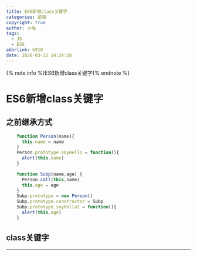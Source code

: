 ```yaml
---
title: ES6新增class关键字
categories: 前端
copyright: true
author: 小名
tags:
  - JS
  - ES6
abbrlink: b910
date: 2020-03-22 14:24:18
---
```


{% note info %}ES6新增class关键字{% endnote %}

<!-- more -->

# ES6新增class关键字

## 之前继承方式
```javascript
    function Person(name){
      this.name = name
    }
    Person.prototype.sayHello = function(){
      alert(this.name)
    }

    function Subp(name,age) {
      Person.call(this,name)
      this.age = age
    }
    Subp.prototype = new Person()
    Subp.prototype.constructor = Subp
    Subp.prototype.sayHello2 = function(){
      alert(this.age)
    }
```
## class关键字
---


